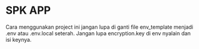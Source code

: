 # SPK APP

Cara menggunakan project ini jangan lupa di ganti file env_template menjadi .env atau .env.local seterah.
Jangan lupa encryption.key di env nyalain dan isi keynya.
